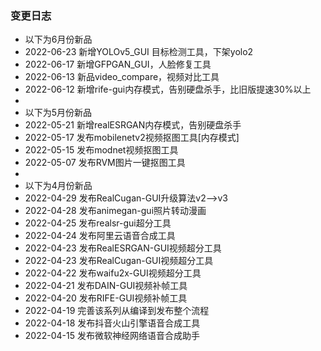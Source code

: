 ### 变更日志


- 以下为6月份新品
- 2022-06-23 新增YOLOv5_GUI 目标检测工具，下架yolo2
- 2022-06-17 新增GFPGAN_GUI，人脸修复工具
- 2022-06-13 新品video_compare，视频对比工具
- 2022-06-12 新增rife-gui内存模式，告别硬盘杀手，比旧版提速30%以上
- 
- 以下为5月份新品
- 2022-05-21 新增realESRGAN内存模式，告别硬盘杀手
- 2022-05-17 发布mobilenetv2视频抠图工具[内存模式]
- 2022-05-15 发布modnet视频抠图工具
- 2022-05-07 发布RVM图片一键抠图工具
- 
- 以下为4月份新品
- 2022-04-29 发布RealCugan-GUI升级算法v2-->v3
- 2022-04-28 发布animegan-gui照片转动漫画
- 2022-04-25 发布realsr-gui超分工具
- 2022-04-24 发布阿里云语音合成工具
- 2022-04-23 发布RealESRGAN-GUI视频超分工具
- 2022-04-23 发布RealCugan-GUI视频超分工具
- 2022-04-22 发布waifu2x-GUI视频超分工具
- 2022-04-21 发布DAIN-GUI视频补帧工具
- 2022-04-20 发布RIFE-GUI视频补帧工具
- 2022-04-19 完善该系列从编译到发布整个流程
- 2022-04-18 发布抖音火山引擎语音合成工具
- 2022-04-15 发布微软神经网络语音合成助手